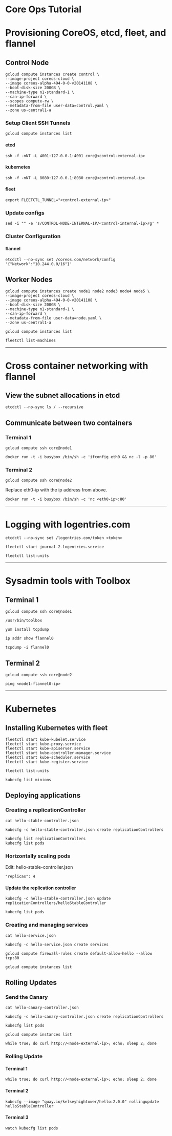 # Core Ops Tutorial

# Provisioning CoreOS, etcd, fleet, and flannel

## Control Node

```
gcloud compute instances create control \
--image-project coreos-cloud \
--image coreos-alpha-494-0-0-v20141108 \
--boot-disk-size 200GB \
--machine-type n1-standard-1 \
--can-ip-forward \
--scopes compute-rw \
--metadata-from-file user-data=control.yaml \
--zone us-central1-a
```

### Setup Client SSH Tunnels

```
gcloud compute instances list
```

#### etcd

```
ssh -f -nNT -L 4001:127.0.0.1:4001 core@<control-external-ip>
```

#### kubernetes

```
ssh -f -nNT -L 8080:127.0.0.1:8080 core@<control-external-ip>
```

#### fleet

```
export FLEETCTL_TUNNEL="<control-external-ip>"
```

### Update configs

```
sed -i "" -e 's/CONTROL-NODE-INTERNAL-IP/<control-internal-ip>/g' *
```

### Cluster Configuration

#### flannel

```
etcdctl --no-sync set /coreos.com/network/config '{"Network":"10.244.0.0/16"}'
```

## Worker Nodes

```
gcloud compute instances create node1 node2 node3 node4 node5 \
--image-project coreos-cloud \
--image coreos-alpha-494-0-0-v20141108 \
--boot-disk-size 200GB \
--machine-type n1-standard-1 \
--can-ip-forward \
--metadata-from-file user-data=node.yaml \
--zone us-central1-a
```

```
gcloud compute instances list
```

```
fleetctl list-machines
```

---

# Cross container networking with flannel

## View the subnet allocations in etcd 

```
etcdctl --no-sync ls / --recursive
```

## Communicate between two containers

### Terminal 1

```
gcloud compute ssh core@node1
```

```
docker run -t -i busybox /bin/sh -c 'ifconfig eth0 && nc -l -p 80'
```

### Terminal 2

```
gcloud compute ssh core@node2
```

Replace eth0-ip with the ip address from above.

```
docker run -t -i busybox /bin/sh -c 'nc <eth0-ip>:80'
```

---

# Logging with logentries.com

```
etcdctl --no-sync set /logentries.com/token <token>
```

```
fleetctl start journal-2-logentries.service
```

```
fleetctl list-units
```

---

# Sysadmin tools with Toolbox

## Terminal 1

```
gcloud compute ssh core@node1
```

```
/usr/bin/toolbox
```

```
yum install tcpdump
```

```
ip addr show flannel0
```

```
tcpdump -i flannel0
```

## Terminal 2

```
gcloud compute ssh core@node2
```

```
ping <node1-flannel0-ip>
```

---

# Kubernetes

## Installing Kubernetes with fleet

```
fleetctl start kube-kubelet.service 
fleetctl start kube-proxy.service
fleetctl start kube-apiserver.service
fleetctl start kube-controller-manager.service
fleetctl start kube-scheduler.service
fleetctl start kube-register.service
```

```
fleetctl list-units
```

```
kubecfg list minions
```

## Deploying applications

### Creating a replicationController

```
cat hello-stable-controller.json
```

```
kubecfg -c hello-stable-controller.json create replicationControllers
```

```
kubecfg list replicationControllers
kubecfg list pods
```

### Horizontally scaling pods

Edit: hello-stable-controller.json

```
"replicas": 4
```

#### Update the replication controller

```
kubecfg -c hello-stable-controller.json update replicationControllers/helloStableController
```

```
kubecfg list pods
```

### Creating and managing services

```
cat hello-service.json
```

```
kubecfg -c hello-service.json create services
```

```
gcloud compute firewall-rules create default-allow-hello --allow tcp:80
```

```
gcloud compute instances list
```

## Rolling Updates

### Send the Canary

```
cat hello-canary-controller.json 
```

```
kubecfg -c hello-canary-controller.json create replicationControllers
```

```
kubecfg list pods
```

```
gcloud compute instances list
```

```
while true; do curl http://<node-external-ip>; echo; sleep 2; done
```

### Rolling Update

#### Terminal 1

```
while true; do curl http://<node-external-ip>; echo; sleep 2; done
```

#### Terminal 2

```
kubecfg --image "quay.io/kelseyhightower/hello:2.0.0" rollingupdate helloStableController
```

#### Terminal 3

```
watch kubecfg list pods
```
